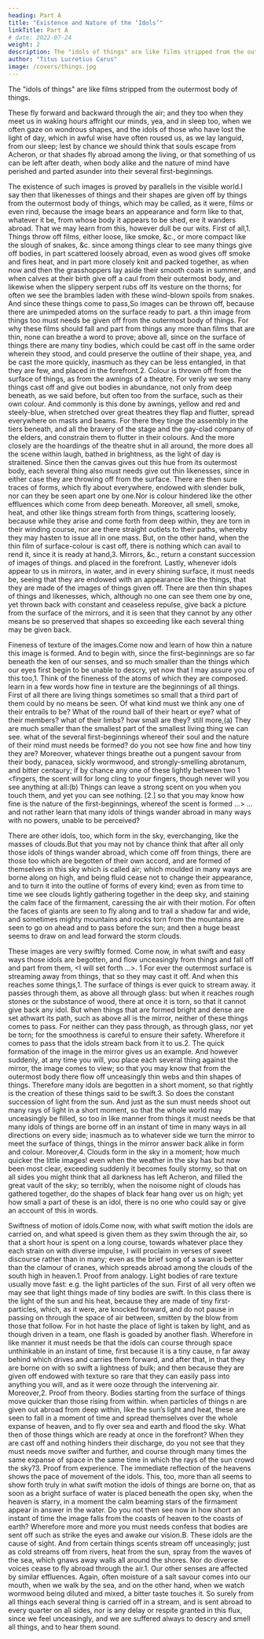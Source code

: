 ```yaml
---
heading: Part A
title: "Existence and Nature of the ‘Idols’"
linkTitle: Part A
# date: 2022-07-24
weight: 2
description: The "idols of things" are like films stripped from the outermost body of things
author: "Titus Lucretius Carus"
image: /covers/things.jpg
---
```



<!-- A. The Idols.But since I have taught of what manner are the beginnings of all things, and how, differing in their diverse forms, of their own accord they fly on, spurred by everlasting motion; and in what way each several thing can be created from them; and since I have taught what was the nature of the mind, and whereof composed it grew in due order with the body, and in what way rent asunder it passed back into its first-beginnings:The images which are the cause of vision. now I will begin to tell you what exceeding nearly concerns this theme, that there are what we call -->

The "idols of things" are like films stripped from the outermost body of things. 

These fly forward and backward through the air; and they too when they meet us in waking hours affright our minds, yea, and in sleep too, when we often gaze on wondrous shapes, and the idols of those who have lost the light of day, which in awful wise have often roused us, as we lay languid, from our sleep; lest by chance we should think that souls escape from Acheron, or that shades fly abroad among the living, or that something of us can be left after death, when body alike and the nature of mind have perished and parted asunder into their several first-beginnings.

The existence of such images is proved by parallels in the visible world.I say then that likenesses of things and their shapes are given off by things from the outermost body of things, which may be called, as it were, films or even rind, because the image bears an appearance and form like to that, whatever it be, from whose body it appears to be shed, ere it wanders abroad. That we may learn from this, however dull be our wits. First of all,1. Things throw off films, either loose, like smoke, &c., or more compact like the slough of snakes, &c. since among things clear to see many things give off bodies, in part scattered loosely abroad, even as wood gives off smoke and fires heat, and in part more closely knit and packed together, as when now and then the grasshoppers lay aside their smooth coats in summer, and when calves at their birth give off a caul from their outermost body, and likewise when the slippery serpent rubs off its vesture on the thorns; for often we see the brambles laden with these wind-blown spoils from snakes. And since these things come to pass,So images can be thrown off, because there are unimpeded atoms on the surface ready to part. a thin image from things too must needs be given off from the outermost body of things. For why these films should fall and part from things any more than films that are thin, none can breathe a word to prove; above all, since on the surface of things  there are many tiny bodies, which could be cast off in the same order wherein they stood, and could preserve the outline of their shape, yea, and be cast the more quickly, inasmuch as they can be less entangled, in that they are few, and placed in the forefront.2. Colour is thrown off from the surface of things, as from the awnings of a theatre. For verily we see many things cast off and give out bodies in abundance, not only from deep beneath, as we said before, but often too from the surface, such as their own colour. And commonly is this done by awnings, yellow and red and steely-blue, when stretched over great theatres they flap and flutter, spread everywhere on masts and beams. For there they tinge the assembly in the tiers beneath, and all the bravery of the stage and the gay-clad company of the elders,  and constrain them to flutter in their colours. And the more closely are the hoardings of the theatre shut in all around, the more does all the scene within laugh, bathed in brightness, as the light of day is straitened. Since then the canvas gives out this hue from its outermost body, each several thing also must needs give out thin likenesses, since in either case they are throwing off from the surface. There are then sure traces of forms, which fly about everywhere, endowed with slender bulk, nor can they be seen apart one by one.Nor is colour hindered like the other effluences which come from deep beneath. Moreover, all smell, smoke, heat, and other like things stream forth from things, scattering loosely, because while they arise and come forth from deep within, they are torn in their winding course, nor are there straight outlets to their paths, whereby they may hasten to issue all in one mass. But, on the other hand, when the thin film of surface-colour is cast off, there is nothing which can avail to rend it, since it is ready at hand,3. Mirrors, &c., return a constant succession of images of things. and placed in the forefront. Lastly, whenever idols appear to us in mirrors, in water, and in every shining surface, it must needs be, seeing that they are endowed with an appearance like the things, that they are made of the images of things given off. There are then thin shapes of things and likenesses, which, although no one can see them one by one, yet thrown back with constant and ceaseless repulse, give back a picture from the surface of the mirrors, and it is seen that they cannot by any other means be so preserved that shapes so exceeding like each several thing may be given back.

Fineness of texture of the images.Come now and learn of how thin a nature this image is formed. And to begin with, since the first-beginnings are so far beneath the ken of our senses, and so much smaller than the things which our eyes first begin to be unable to descry, yet now that I may assure you of this too,1. Think of the fineness of the atoms of which they are composed. learn in a few words how fine in texture are the beginnings of all things. First of all there are living things sometimes so small that a third part of them could by no means be seen. Of what kind must we think any one of their entrails to be? What of the round ball of their heart or eye? what of their members? what of their limbs? how small are they? still more,(a) They are much smaller than the smallest part of the smallest living thing we can see. what of the several first-beginnings whereof their soul and the nature of their mind must needs be formed? do you not see how fine and how tiny they are? Moreover, whatever things breathe out a pungent savour from their body, panacea, sickly wormwood, and strongly-smelling abrotanum, and bitter centaury; if by chance <you press> any one of these lightly between two
1
 <fingers, the scent will for long cling to your fingers, though never will you see anything at all:(b) Things can leave a strong scent on you when you touch them, and yet you can see nothing. [2.] so that you may know how fine is the nature of the first-beginnings, whereof the scent is formed …> … and not rather learn that many idols of things wander abroad in many ways with no powers, unable to be perceived?

There are other idols, too, which form in the sky, everchanging, like the masses of clouds.But that you may not by chance think that after all only those idols of things wander abroad, which come off from things, there are those too which are begotten of their own accord, and are formed of themselves in this sky which is called air; which moulded in many ways are borne along on high, and being fluid cease not to change their appearance, and to turn it into the outline of forms of every kind; even as from time to time we see clouds lightly gathering together in the deep sky, and staining the calm face of the firmament, caressing the air with their motion. For often the faces of giants are seen to fly along and to trail a shadow far and wide, and sometimes mighty mountains and rocks torn from the mountains are seen to go on ahead and to pass before the sun; and then a huge beast seems to draw on and lead forward the storm clouds.

These images are very swiftly formed. Come now, in what swift and easy ways those idols are begotten, and flow unceasingly from things and fall off and part from them, <I will set forth …>.
1
 For ever the outermost surface is streaming away from things, that so they may cast it off. And when this reaches some things,1. The surface of things is ever quick to stream away. it passes through them, as above all through glass: but when it reaches rough stones or the substance of wood, there at once it is torn, so that it cannot give back any idol. But when things that are formed bright and dense are set athwart its path, such as above all is the mirror, neither of these things comes to pass. For neither can they pass through, as through glass, nor yet be torn; for the smoothness is careful to ensure their safety. Wherefore it comes to pass that the idols stream back from it to us.2. The quick formation of the image in the mirror gives us an example. And however suddenly, at any time you will, you place each several thing against the mirror, the image comes to view; so that you may know that from the outermost body there flow off unceasingly thin webs and thin shapes of things. Therefore many idols are begotten in a short moment, so that rightly is the creation of these things said to be swift.3. So does the constant succession of light from the sun. And just as the sun must needs shoot out many rays of light in a short moment, so that the whole world may unceasingly be filled, so too in like manner from things it must needs be that many idols of things are borne off in an instant of time in many ways in all directions on every side; inasmuch as to whatever side we turn the mirror to meet the surface of things, things in the mirror answer back alike in form and colour. Moreover,4. Clouds form in the sky in a moment; how much quicker the little images! even when the weather in the sky has but now been most clear, exceeding suddenly it becomes foully stormy, so that on all sides you might think that all darkness has left Acheron, and filled the great vault of the sky; so terribly, when the noisome night of clouds has gathered together, do the shapes of black fear hang over us on high; yet how small a part of these is an idol, there is no one who could say or give an account of this in words.

Swiftness of motion of idols.Come now, with what swift motion the idols are carried on, and what speed is given them as they swim through the air, so that a short hour is spent on a long course, towards whatever place they each strain on with diverse impulse, I will proclaim in verses of sweet discourse rather than in many; even as the brief song of a swan is better than the clamour of cranes, which spreads abroad among the clouds of the south high in heaven.1. Proof from analogy. Light bodies of rare texture usually move fast: e.g. the light particles of the sun. First of all very often we may see that light things made of tiny bodies are swift. In this class there is the light of the sun and his heat, because they are made of tiny first-particles, which, as it were, are knocked forward, and do not pause in passing on through the space of air between, smitten by the blow from those that follow. For in hot haste the place of light is taken by light, and as though driven in a team, one flash is goaded by another flash. Wherefore in like manner it must needs be that the idols can course through space unthinkable in an instant of time, first because it is a tiny cause,
n
 far away behind which drives and carries them forward, and after that, in that they are borne on with so swift a lightness of bulk; and then because they are given off endowed with texture so rare that they can easily pass into anything you will, and as it were ooze through the intervening air. Moreover,2. Proof from theory. Bodies starting from the surface of things move quicker than those rising from within. when particles of things
n
 are given out abroad from deep within, like the sun’s light and heat, these are seen to fall in a moment of time and spread themselves over the whole expanse of heaven, and to fly over sea and earth and flood the sky. What then of those things which are ready at once in the forefront? When they are cast off and nothing hinders their discharge, do you not see that they must needs move swifter and further, and course through many times the same expanse of space in the same time in which the rays of the sun crowd the sky?3. Proof from experience. The immediate reflection of the heavens shows the pace of movement of the idols. This, too, more than all seems to show forth truly in what swift motion the idols of things are borne on, that as soon as a bright surface of water is placed beneath the open sky, when the heaven is starry, in a moment the calm beaming stars of the firmament appear in answer in the water. Do you not then see now in how short an instant of time the image falls from the coasts of heaven to the coasts of earth? Wherefore more and more you must needs confess that bodies are sent off such as strike the eyes and awake our vision.B. These idols are the cause of sight. And from certain things scents stream off unceasingly; just as cold streams off from rivers, heat from the sun, spray from the waves of the sea, which gnaws away walls all around the shores. Nor do diverse voices cease to fly abroad through the air.1. Our other senses are affected by similar effluences. Again, often moisture of a salt savour comes into our mouth, when we walk by the sea, and on the other hand, when we watch wormwood being diluted and mixed, a bitter taste touches it. So surely from all things each several thing is carried off in a stream, and is sent abroad to every quarter on all sides, nor is any delay or respite granted in this flux, since we feel unceasingly, and we are suffered always to descry and smell all things, and to hear them sound.

